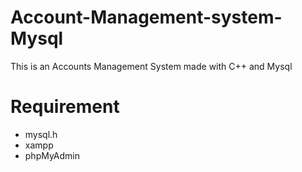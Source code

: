 # Account-Management-system-Mysql
This is an Accounts Management System made with C++ and Mysql

<h1>Requirement </h1>
<ul>
  <li>mysql.h</li>
  <li>xampp</li>
  <li>phpMyAdmin</li>
  
</ul>
